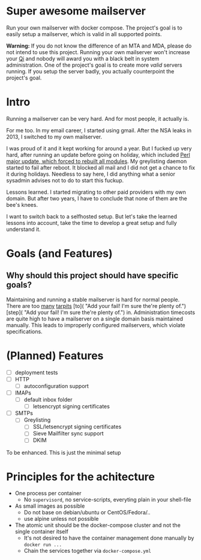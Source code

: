 # Super awesome mailserver

Run your own mailserver with docker compose. The project's goal is to easily setup a mailserver, which is valid in all supported points.

**Warning:** If you do not know the difference of an MTA and MDA, please do not intend to use this project. Running your own mailserver won't increase your [Qi](https://en.wikipedia.org/wiki/Qi) and nobody will award you with a black belt in system administration. One of the project's goal is to create more *valid* servers running. If you setup the server badly, you actually counterpoint the project's goal.

# Intro

Running a mailserver can be very hard. And for most people, it actually is.

For me too. In my email career, I started using gmail. After the NSA leaks in 2013, I switched to my own mailserver.

I was proud of it and it kept working for around a year. But I fucked up very hard, after running an update before going on holiday, which included [Perl major update, which forced to rebuilt all modules](https://www.archlinux.org/news/perl-updated-to-520/). My greylisting daemon started to fail after reboot. It blocked all mail and I did not get a chance to fix it during holidays. Needless to say here, I did anything what a senior sysadmin advises not to do to start this fuckup.

Lessons learned. I started migrating to other paid providers with my own domain. But after two years, I have to conclude that none of them are the bee's knees.

I want to switch back to a selfhosted setup. But let's take the learned lessons into account, take the time to develop a great setup and fully understand it.

# Goals (and Features)
##  Why should this project should have specific goals?

Maintaining and running a stable mailserver is hard for normal people. There are too [many](https://en.wikipedia.org/wiki/Open_mail_relay) [tarpits](https://mailbox.org/en/ipv6-deactivated-for-our-incoming-mail-servers/) [to]( "Add your fail! I'm sure the're plenty of.") [step]( "Add your fail! I'm sure the're plenty of.") in. Administration timecosts are quite high to have a mailserver on a single domain basis maintained manually. This leads to improperly configured mailservers, which violate specifications.


# (Planned) Features

- [ ] deployment tests
- [ ] HTTP
    - [ ] autoconfiguration support
- [ ] IMAPs
    - [ ] default inbox folder
	  - [ ] letsencrypt signing certificates
- [ ] SMTPs
    - [ ] Greylisting
	  - [ ] SSL/letsencrypt signing certificates
	  - [ ] Sieve Mailfilter sync support
	  - [ ] DKIM

To be enhanced. This is just the minimal setup

# Principles for the achitecture

- One process per container
    - No `supervisord`, no service-scripts, everyting plain in your shell-file
- As small images as possible
    - Do not base on debian/ubuntu or CentOS/Fedora/..
    - use alpine unless not possible
- The atomic unit should be the docker-compose cluster and not the single container itself
    - It's not desired to have the container management done manually by `docker run ...`
    - Chain the services together via `docker-compose.yml`
